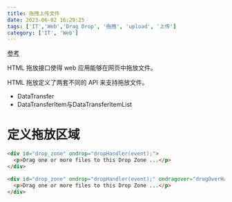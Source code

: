 ```yaml
---
title: 拖拽上传文件
date: 2023-06-02 16:29:25
tags: ['IT','Web','Drag Drop', '拖拽', 'upload', '上传']
category: ['IT', 'Web']
---
```

[参考](https://developer.mozilla.org/zh-CN/docs/Web/API/HTML_Drag_and_Drop_API/File_drag_and_drop)

HTML 拖放接口使得 web 应用能够在网页中拖放文件。

HTML 拖放定义了两套不同的 API 来支持拖放文件。
- DataTransfer
- DataTransferItem与DataTransferItemList


# 定义拖放区域
``` HTML
<div id="drop_zone" ondrop="dropHandler(event);">
  <p>Drag one or more files to this Drop Zone ...</p>
</div>
```

``` HTML
<div id="drop_zone" ondrop="dropHandler(event);" ondragover="dragOverHandler(event);">
  <p>Drag one or more files to this Drop Zone ...</p>
</div>
```
